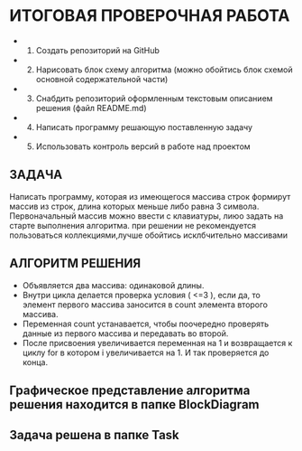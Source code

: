 # ИТОГОВАЯ ПРОВЕРОЧНАЯ РАБОТА

* 1. Создать репозиторий на GitHub
* 2. Нарисовать блок схему алгоритма (можно обойтись блок схемой основной содержательной части)
* 3. Снабдить репозиторий оформленным текстовым описанием решения (файл README.md)
* 4. Написать программу решающую поставленную задачу
* 5. Использовать контроль версий в работе над проектом

## ЗАДАЧА
Написать программу, которая из имеющегося массива строк формирут массив из строк, длина которых меньше либо равна 3 символа. Первоначальный массив можно ввести с клавиатуры, лиюо задать на старте выполнения алгоритма. при решении не рекомендуется пользоваться коллекциями,лучше обойтись исклбчительно массивами

## АЛГОРИТМ РЕШЕНИЯ
* Объявляется два массива: одинаковой длины. 
* Внутри цикла делается проверка условия ( <=3 ), если да, то элемент первого массива заносится в count элемента второго массива.
 * Переменная count устанавается, чтобы поочередно проверять данные из первого массива и передавать во второй.
 * После присвоения увеличивается переменная на 1 и возвращается к циклу for в котором i увеличивается на 1. И так проверяется до конца.

 ## Графическое представление алгоритма решения находится в папке BlockDiagram

## Задача решена в папке Task